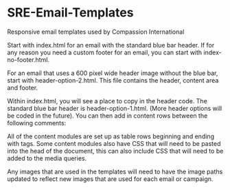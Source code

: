 # SRE-Email-Templates
Responsive email templates used by Compassion International

Start with index.html for an email with the standard blue bar header.  If for any reason you need a custom footer for an email, you can start with index-no-footer.html.

For an email that uses a 600 pixel wide header image without the blue bar, start with header-option-2.html.  This file contains the header, content area and footer.

Within index.html, you will see a place to copy in the header code.  The standard blue bar header is header-option-1.html. (More header options will be coded in the future).  You can then add in content rows between the following comments:

<!-- =============================================== -->
<!--		ADD ADDITIONAL CONTENT ROWS BELOW     -->
<!-- =============================================== -->	 
 
<!-- =============================================== -->
<!--	    ADD ADDITIONAL CONTENT ROWS ABOVE		-->
<!-- =============================================== -->

All of the content modules are set up as table rows beginning and ending with <tr> tags.  Some content modules also have CSS that will need to be pasted into the head of the document, this can also include CSS that will need to be added to the media queries.

Any images that are used in the templates will need to have the image paths updated to reflect new images that are used for each email or campaign.